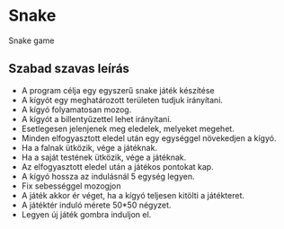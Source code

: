 # Snake
Snake game

## Szabad szavas leírás
* A program célja egy egyszerű snake játék készítése
* A kígyót egy meghatározott területen tudjuk irányítani.
* A kígyó folyamatosan mozog.
* A kígyót a billentyűzettel lehet irányítani.
* Esetlegesen jelenjenek meg eledelek, melyeket megehet.
* Minden elfogyasztott eledel után egy egységgel növekedjen a kígyó.
* Ha a falnak ütközik, vége a játéknak.
* Ha a saját testének ütközik, vége a játéknak.
* Az elfogyasztott eledel után a játékos pontokat kap.
* A kígyó hossza az indulásnál 5 egység legyen.
* Fix sebességgel mozogjon
* A játék akkor ér véget, ha a kígyó teljesen kitölti a játékteret.
* A játéktér induló mérete 50*50 négyzet.
* Legyen új játék gombra induljon el. 